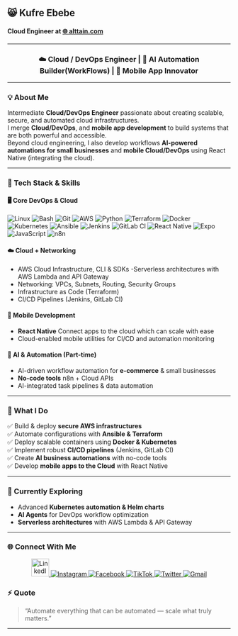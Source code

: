 ## 😸 Kufre Ebebe

<h4 align="left">
  Cloud Engineer at 
  <a href="https://alttain.com" target="_blank">🌐 <b>alttain.com</b></a>
</h4>

  ---
<h3 align="center">☁️ Cloud / DevOps Engineer | 🤖 AI Automation Builder(WorkFlows) | 📱 Mobile App Innovator</h3>

---

### 💡 About Me
Intermediate **Cloud/DevOps Engineer** passionate about creating scalable, secure, and automated cloud infrastructures.  
I merge **Cloud/DevOps**, and **mobile app development** to build systems that are both powerful and accessible.  
Beyond cloud engineering, I also develop workflows **AI-powered automations for small businesses** and **mobile Cloud/DevOps** using React Native (integrating the cloud).




---

### 🧰 Tech Stack & Skills

#### 🖥️ Core DevOps & Cloud
![Linux](https://img.shields.io/badge/Linux-FCC624?style=flat-square&logo=linux&logoColor=black)
![Bash](https://img.shields.io/badge/Bash-121011?style=flat-square&logo=gnu-bash&logoColor=white)
![Git](https://img.shields.io/badge/Git-F05033?style=flat-square&logo=git&logoColor=white)
![AWS](https://img.shields.io/badge/AWS-232F3E?style=flat-square&logo=amazon-aws&logoColor=FF9900)
![Python](https://img.shields.io/badge/Python-14354C?style=flat-square&logo=python&logoColor=yellow)
![Terraform](https://img.shields.io/badge/Terraform-7B42BC?style=flat-square&logo=terraform&logoColor=white)
![Docker](https://img.shields.io/badge/Docker-2496ED?style=flat-square&logo=docker&logoColor=white)
![Kubernetes](https://img.shields.io/badge/Kubernetes-326CE5?style=flat-square&logo=kubernetes&logoColor=white)
![Ansible](https://img.shields.io/badge/Ansible-EE0000?style=flat-square&logo=ansible&logoColor=white)
![Jenkins](https://img.shields.io/badge/Jenkins-D24939?style=flat-square&logo=jenkins&logoColor=white)
![GitLab CI](https://img.shields.io/badge/GitLab_CI-FC6D26?style=flat-square&logo=gitlab&logoColor=white)
![React Native](https://img.shields.io/badge/React_Native-20232A?style=flat-square&logo=react&logoColor=61DAFB)
![Expo](https://img.shields.io/badge/Expo-000020?style=flat-square&logo=expo&logoColor=white)
![JavaScript](https://img.shields.io/badge/JavaScript-F7DF1E?style=flat-square&logo=javascript&logoColor=black)
![n8n](https://img.shields.io/badge/n8n-EA4C89?style=for-the-badge&logo=n8n&logoColor=white)

#### ☁️ Cloud + Networking
- AWS Cloud Infrastructure, CLI & SDKs
-Serverless architectures with AWS Lambda and API Gateway
- Networking: VPCs, Subnets, Routing, Security Groups  
- Infrastructure as Code (Terraform)  
- CI/CD Pipelines (Jenkins, GitLab CI)

#### 📱 Mobile Development
- **React Native** Connect apps to the cloud which can scale with ease 
- Cloud-enabled mobile utilities for CI/CD and automation monitoring  

#### 🤖 AI & Automation (Part-time)
- AI-driven workflow automation for **e-commerce** & small businesses  
- **No-code tools** n8n + Cloud APIs  
- AI-integrated task pipelines & data automation  
---

### 🚀 What I Do
✅ Build & deploy **secure AWS infrastructures**  
✅ Automate configurations with **Ansible & Terraform**  
✅ Deploy scalable containers using **Docker & Kubernetes**  
✅ Implement robust **CI/CD pipelines** (Jenkins, GitLab CI)  
✅ Create **AI business automations** with no-code tools  
✅ Develop **mobile apps to the Cloud** with React Native  

---

### 🧠 Currently Exploring
- Advanced **Kubernetes automation & Helm charts**  
- **AI Agents** for DevOps workflow optimization  
- **Serverless architectures** with AWS Lambda & API Gateway  

---


### 🌐 Connect With Me
<p align="center">
  <!-- LinkedIn -->
  <a href="https://linkedin.com/in/YOUR-LINKEDIN" target="_blank">
    <img src="https://cdn.jsdelivr.net/gh/devicons/devicon/icons/linkedin/linkedin-original.svg" alt="LinkedIn" width="40" height="40"/>
  </a>

  <!-- Instagram -->
  <a href="https://instagram.com/YOUR-INSTAGRAM" target="_blank">
    <img src="https://img.icons8.com/fluency/48/000000/instagram-new.png" alt="Instagram"/>
  </a>

  <!-- Facebook -->
  <a href="https://facebook.com/YOUR-FACEBOOK" target="_blank">
    <img src="https://img.icons8.com/fluency/48/000000/facebook-new.png" alt="Facebook"/>
  </a>

  <!-- TikTok -->
  <a href="https://tiktok.com/@YOUR-TIKTOK" target="_blank">
    <img src="https://img.icons8.com/fluency/48/000000/tiktok.png" alt="TikTok"/>
  </a>

  <!-- Twitter / X -->
  <a href="https://twitter.com/YOUR-TWITTER" target="_blank">
    <img src="https://img.icons8.com/fluency/48/000000/twitter.png" alt="Twitter"/>
  </a>

  <!-- Gmail -->
  <a href="mailto:yourname@gmail.com">
    <img src="https://img.icons8.com/fluency/48/000000/gmail-new.png" alt="Gmail"/>
  </a>

### ⚡ Quote
> “Automate everything that can be automated — scale what truly matters.”

---
